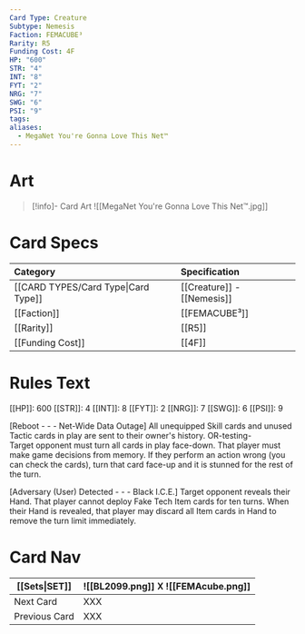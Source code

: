 ```yaml
---
Card Type: Creature
Subtype: Nemesis
Faction: FEMACUBE³
Rarity: R5
Funding Cost: 4F
HP: "600"
STR: "4"
INT: "8"
FYT: "2"
NRG: "7"
SWG: "6"
PSI: "9"
tags: 
aliases:
  - MegaNet You're Gonna Love This Net™
---
```

# Art

> [!info]- Card Art
> ![[MegaNet You're Gonna Love This Net™.jpg]]

# Card Specs

| Category | Specification| 
| :--- | :--- |
| [[CARD TYPES/Card Type\|Card Type]] | [[Creature]] - [[Nemesis]] |  
| [[Faction]] | [[FEMACUBE³]] |  
| [[Rarity]] | [[R5]] |  
| [[Funding Cost]] | [[4F]] |  

# Rules Text  

[[HP]]: 600 [[STR]]: 4 [[INT]]: 8 [[FYT]]: 2 [[NRG]]: 7 [[SWG]]: 6 [[PSI]]: 9  

[Reboot - - - Net-Wide Data Outage] 
All unequipped Skill cards and unused Tactic cards in play are sent to their owner's history. 
OR-testing-  
Target opponent must turn all cards in play face-down. 
That player must make game decisions from memory. If they perform an action wrong (you can check the cards),
turn that card face-up and it is stunned for the rest of the turn.

[Adversary (User) Detected - - - Black I.C.E.] 
Target opponent reveals their Hand. That player cannot deploy Fake Tech Item cards for ten turns.
When their Hand is revealed, that player may discard all Item cards in Hand to remove the turn limit immediately. 

# Card Nav

| [[Sets\|SET]] |  ![[BL2099.png]] 𐌢 ![[FEMAcube.png]] |
| --- | --- |
| Next Card | XXX |
| Previous Card | XXX |

